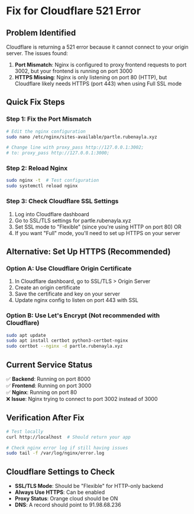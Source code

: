 # Fix for Cloudflare 521 Error

## Problem Identified
Cloudflare is returning a 521 error because it cannot connect to your origin server. The issues found:

1. **Port Mismatch**: Nginx is configured to proxy frontend requests to port 3002, but your frontend is running on port 3000
2. **HTTPS Missing**: Nginx is only listening on port 80 (HTTP), but Cloudflare likely needs HTTPS (port 443) when using Full SSL mode

## Quick Fix Steps

### Step 1: Fix the Port Mismatch
```bash
# Edit the nginx configuration
sudo nano /etc/nginx/sites-available/partle.rubenayla.xyz

# Change line with proxy_pass http://127.0.0.1:3002;
# to: proxy_pass http://127.0.0.1:3000;
```

### Step 2: Reload Nginx
```bash
sudo nginx -t  # Test configuration
sudo systemctl reload nginx
```

### Step 3: Check Cloudflare SSL Settings
1. Log into Cloudflare dashboard
2. Go to SSL/TLS settings for partle.rubenayla.xyz
3. Set SSL mode to "Flexible" (since you're using HTTP on port 80)
   OR
4. If you want "Full" mode, you'll need to set up HTTPS on your server

## Alternative: Set Up HTTPS (Recommended)

### Option A: Use Cloudflare Origin Certificate
1. In Cloudflare dashboard, go to SSL/TLS > Origin Server
2. Create an origin certificate
3. Save the certificate and key on your server
4. Update nginx config to listen on port 443 with SSL

### Option B: Use Let's Encrypt (Not recommended with Cloudflare)
```bash
sudo apt update
sudo apt install certbot python3-certbot-nginx
sudo certbot --nginx -d partle.rubenayla.xyz
```

## Current Service Status
✅ **Backend**: Running on port 8000  
✅ **Frontend**: Running on port 3000  
✅ **Nginx**: Running on port 80  
❌ **Issue**: Nginx trying to connect to port 3002 instead of 3000

## Verification After Fix
```bash
# Test locally
curl http://localhost  # Should return your app

# Check nginx error log if still having issues
sudo tail -f /var/log/nginx/error.log
```

## Cloudflare Settings to Check
- **SSL/TLS Mode**: Should be "Flexible" for HTTP-only backend
- **Always Use HTTPS**: Can be enabled
- **Proxy Status**: Orange cloud should be ON
- **DNS**: A record should point to 91.98.68.236
